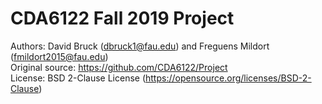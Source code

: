 # CDA6122 Fall 2019 Project

Authors: David Bruck (dbruck1@fau.edu) and Freguens Mildort (fmildort2015@fau.edu)  
Original source: https://github.com/CDA6122/Project  
License: BSD 2-Clause License (https://opensource.org/licenses/BSD-2-Clause)
